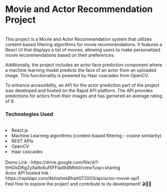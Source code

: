 <h1>Movie and Actor Recommendation Project</h1>
<br>
This project is a Movie and Actor Recommendation system that utilizes content-based filtering algorithms for movie recommendations. It features a React UI that displays a list of movies, allowing users to make personalized movie recommendations based on their preferences.

Additionally, the project includes an actor face prediction component where a machine learning model predicts the face of an actor from an uploaded image. This functionality is powered by Haar cascades from OpenCV.

To enhance accessibility, an API for the actor prediction part of the project was developed and hosted on the Rapid API platform. The API provides predictions for actors from their images and has garnered an average rating of 9.

<h3>Technologies Used</h3>
<br>
<li>React.js</li>
<li>Machine Learning algorithms (content-based filtering - cosine similarity)</li>
<li>REST APIs</li>
<li>OpenCV</li>
<li>Haar cascades</li>
<br>
Demo Link : https://drive.google.com/file/d/1-ttHGlxDKgZyXa9o6uf5FFIad94MhktI/view?usp=sharing
<br>
Actor API hosted link : https://rapidapi.com/AbhishekBhatt072003/api/actor-movie-api1
<br>
Feel free to explore the project and contribute to its development! 🎬👨‍🎤
